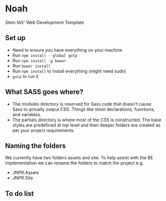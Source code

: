 Noah
====

Stein IAS' Web Development Template

## Set up
- Need to ensure you have everything on your machine
- Run `npm install --global gulp`
- Run `npm install -g bower`
- Run `bower install`
- Run `npm install` to install everything (might need sudo)
- `gulp` to run it


## What SASS goes where?
- The modules directory is reserved for Sass code that doesn't cause Sass to actually output CSS. Things like mixin declarations, functions, and variables.
- The partials directory is where most of the CSS is constructed. The base styles are predefined at top level and then deeper folders are created as per your project requirements.

 
## Naming the folders
We currently have two folders assets and site. 
To help assist with the BE implementation we can rename the folders to match the project e.g.

- JNPR.Assets
- JNPR.Site


## To do list


